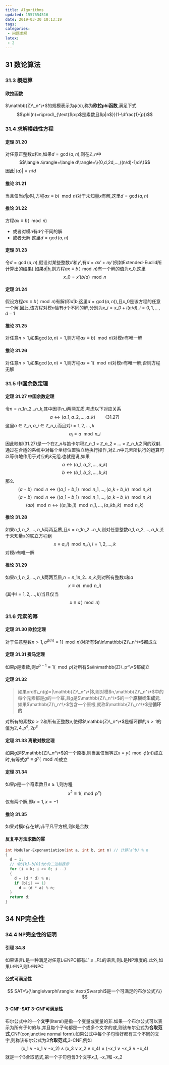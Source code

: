 ```yaml
---
title: Algorithms
updated: 1557654516
date: 2019-03-30 10:13:19
tags:
categories:
 - 问题求解
latex:
 - 2
---
```


## 31 数论算法

### 31.3 模运算

#### 欧拉函数

$\mathbb{Z}\_n^\*$的规模表示为$\phi(n)$,称为**欧拉phi函数**,满足下式
$$\phi(n)=n\prod\_{\text{$p:p$是素数且$p|n$}}(1-\dfrac{1}{p})$$

### 31.4 求解模线性方程

#### 定理 31.20

对任意正整数$a$和$n$,如果$d=\gcd(a,n)$,则在$\mathbb{Z}\_n$中
$$\langle a\rangle=\langle d\rangle=\\{0,d,2d,...,((n/d)-1)d\\}$$
因此$|\langle a\rangle|=n/d$

#### 推论 31.21

当且仅当$d|b$时,方程$ax\equiv b(\mod n)$对于未知量$x$有解,这里$d=\gcd(a,n)$

#### 推论 31.22

方程$ax\equiv b(\mod n)$
- 或者对模$n$有$d$个不同的解
- 或者无解
这里$d=\gcd(a,n)$

#### 定理 31.23

令$d=\gcd(a,n)$,假设对某些整数$x'$和$y'$,有$d=ax'+ny'$(例如Extended-Euclid所计算出的结果).如果$d|b$,则方程$ax\equiv b(\mod n)$有一个解的值为$x\_0$,这里
$$x\_0=x'(b/d)\mod n$$

#### 定理 31.24

假设方程$ax\equiv b(\mod n)$有解(即$d|b$,这里$d=\gcd(a,n)$),且$x\_0$是该方程的任意一个解.因此,该方程对模$n$恰有$d$个不同的解,分别为$x\_i=x\_0+i(n/d),i=0,1,...,d-1$

#### 推论 31.25

对任意$n>1$,如果$\gcd(a,n)=1$,则方程$ax\equiv b(\mod n)$对模$n$有唯一解

#### 推论 31.26

对任意$n>1$,如果$\gcd(a,n)=1$,则方程$ax\equiv1(\mod n)$对模$n$有唯一解;否则方程无解

### 31.5 中国余数定理

#### 定理 31.27 中国余数定理

令$n=n\_1n\_2...n\_k$,其中因子$n\_i$两两互质.考虑以下对应关系
$$a\leftrightarrow(a\_1,a\_2,...,a\_k)\qquad(31.27)$$
这里$a\in\mathbb{Z}\_n,a\_i\in\mathbb{Z}\_{n\_i}$,而且对$i=1,2,...,k$
$$a_i=a\mod n\_i$$
因此映射(31.27)是一个在$\mathbb{Z}\_n$与笛卡尔积$\mathbb{Z}\_{n\_1}\times\mathbb{Z}\_{n\_2}\times...\times\mathbb{Z}\_{n\_k}$之间的双射.通过在合适的系统中对每个坐标位置独立地执行操作,对$\mathbb{Z}\_n$中元素所执行的运算可以等价地作用于对应的$k$元组.也就是说,如果
$$a\leftrightarrow(a\_1,a\_2,...,a\_k)$$
$$b\leftrightarrow(b\_1,b\_2,...,b\_k)$$
那么
$$(a+b)\mod n\leftrightarrow((a\_1+b\_1)\mod n\_1,...,(a\_k+b\_k)\mod n\_k)$$
$$(a-b)\mod n\leftrightarrow((a\_1-b\_1)\mod n\_1,...,(a\_k-b\_k)\mod n\_k)$$
$$(ab)\mod n\leftrightarrow((a\_1b\_1)\mod n\_1,...,(a\_kb\_k)\mod n\_k)$$

#### 推论 31.28

如果$n\_1,n\_2,...,n\_k$两两互质,且$n=n\_1n\_2...n\_k$,则对任意整数$a\_1,a\_2,...,a\_k$,关于未知量$x$的联立方程组
$$x\equiv a\_i(\mod n\_i),i=1,2,...,k$$
对模$n$有唯一解

#### 推论 31.29

如果$n\_1,n\_2,...,n\_k$两两互质,$n=n\_1n\_2...n\_k$,则对所有整数$x$和$a$
$$x\equiv a(\mod n\_i)$$
(其中$i=1,2,...,k$)当且仅当
$$x\equiv a(\mod n)$$

### 31.6 元素的幂

#### 定理 31.30 欧拉定理

对于任意整数$n>1,a^{\phi(n)}\equiv1(\mod n)$对所有$a\in\mathbb{Z}\_n^\*$都成立

#### 定理 31.31 费马定理

如果$p$是素数,则$a^{p-1}\equiv1(\mod p)$对所有$a\in\mathbb{Z}\_p^\*$都成立

#### 定理 31.32

> 如果ord$\_n(g)=|\mathbb{Z}\_n^\*|$,则对模$n,\mathbb{Z}\_n^\*$中的每个元素都是$g$的一个幂,且$g$是$\mathbb{Z}\_n^\*$的一个**原根**或**生成元**.如果$\mathbb{Z}\_n^\*$包含一个原根,就称$\mathbb{Z}\_n^\*$是**循环的**

对所有的素数$p>2$和所有正整数$e$,使得$\mathbb{Z}\_n^\*$是循环群的$n>1$的值为$2,4,p^e,2p^e$

#### 定理 31.33 离散对数定理

如果$g$是$\mathbb{Z}\_n^\*$的一个原根,则当且仅当等式$x\equiv y(\mod\phi(n))$成立时,有等式$g^x\equiv g^y(\mod n)$成立

#### 定理 31.34

如果$p$是一个奇素数且$e\ge1$,则方程
$$x^2\equiv1(\mod p^e)$$
仅有两个解,即$x=1,x=-1$

#### 推论 31.35

如果对模$n$存在1的非平凡平方根,则$n$是合数

#### 反复平方法求数的幂

```c
int Modular-Exponentiation(int a, int b, int n) // 计算(a^b) % n
{
  d = 1;
  // 令b[k]~b[0]为b的二进制表示
  for (i = k; i >= 0; i --)
  {
    d = (d * d) % n;
    if (b[i] == 1)
      d = (d * a) % n;
  }
  return d;
}
```

## 34 NP完全性

### 34.4 NP完全性的证明

#### 引理 34.8

如果语言$L$是一种满足对任意$L\in$NPC都有$L'\le\_PL$的语言,则$L$是NP难度的.此外,如果$L\in$NP,则$L\in$NPC

#### 公式可满足性

$$ SAT=\\{\langle\varphi\rangle: \text{$\varphi$是一个可满足的布尔公式}\\} $$

#### 3-CNF-SAT 3-CNF可满足性

布尔公式中的一个**文字**(literal)是指一个变量或变量的非.如果一个布尔公式可以表示为所有子句的与,并且每个子句都是一个或多个文字的或,则该布尔公式为**合取范式**,CNF(conjunctive normal form).如果公式中每个子句恰好都有三个不同的文字,则称该布尔公式为3**合取范式**,3-CNF,例如
$$ (x\_1\vee\lnot x\_1\vee\lnot x\_2)\wedge(x\_3\vee x\_2\vee x\_4)\wedge(\lnot x\_1\vee\lnot x\_3\vee\lnot x\_4) $$
就是一个3合取范式,第一个子句包含3个文字$x\_1,\lnot x\_1$和$\lnot x\_2$
